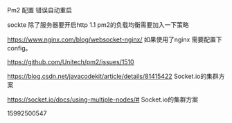 Pm2 配置 错误自动重启

sockte 除了服务器要开启http 1.1  pm2的负载均衡需要加入一下策略

https://www.nginx.com/blog/websocket-nginx/  如果使用了nginx 需要配置下config。



https://github.com/Unitech/pm2/issues/1510

https://blog.csdn.net/javacodekit/article/details/81415422 Socket.io的集群方案



https://socket.io/docs/using-multiple-nodes/# Socket.io的集群方案

15992500547